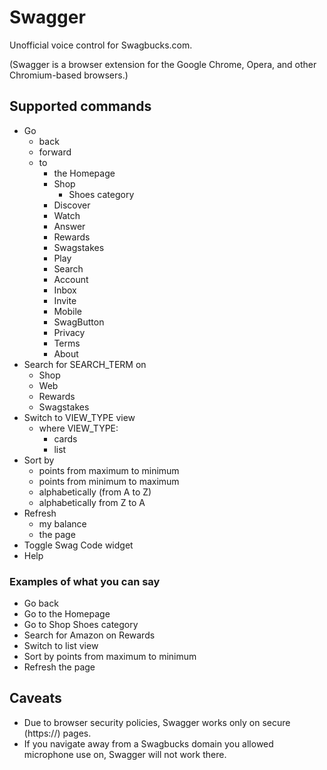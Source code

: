 Swagger
=======


Unofficial voice control for Swagbucks.com.

(Swagger is a browser extension for the Google Chrome, Opera, and other Chromium-based browsers.)


Supported commands
--------

- Go
  - back
  - forward
  - to 
    - the Homepage
    - Shop
      - Shoes category
    - Discover
    - Watch
    - Answer
    - Rewards
    - Swagstakes
    - Play
    - Search
    - Account
    - Inbox
    - Invite
    - Mobile
    - SwagButton
    - Privacy
    - Terms
    - About
- Search for SEARCH_TERM on
  - Shop
  - Web
  - Rewards
  - Swagstakes
- Switch to VIEW_TYPE view
  - where VIEW_TYPE:
    - cards
    - list
- Sort by
  - points from maximum to minimum
  - points from minimum to maximum
  - alphabetically (from A to Z)
  - alphabetically from Z to A
- Refresh
  - my balance
  - the page
- Toggle Swag Code widget
- Help


### Examples of what you can say

- Go back
- Go to the Homepage
- Go to Shop Shoes category
- Search for Amazon on Rewards
- Switch to list view
- Sort by points from maximum to minimum
- Refresh the page


Caveats
--------

* Due to browser security policies, Swagger works only on secure (https://) pages.
* If you navigate away from a Swagbucks domain you allowed microphone use on, Swagger will not work there.
